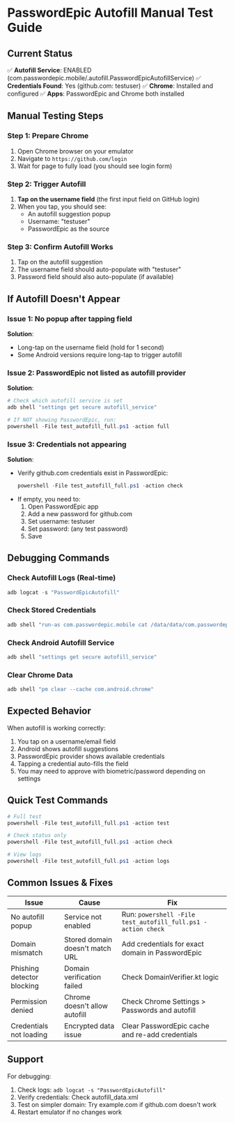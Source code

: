 # PasswordEpic Autofill Manual Test Guide

## Current Status

✅ **Autofill Service**: ENABLED (com.passwordepic.mobile/.autofill.PasswordEpicAutofillService)
✅ **Credentials Found**: Yes (github.com: testuser)
✅ **Chrome**: Installed and configured
✅ **Apps**: PasswordEpic and Chrome both installed

## Manual Testing Steps

### Step 1: Prepare Chrome

1. Open Chrome browser on your emulator
2. Navigate to `https://github.com/login`
3. Wait for page to fully load (you should see login form)

### Step 2: Trigger Autofill

1. **Tap on the username field** (the first input field on GitHub login)
2. When you tap, you should see:
   - An autofill suggestion popup
   - Username: "testuser"
   - PasswordEpic as the source

### Step 3: Confirm Autofill Works

1. Tap on the autofill suggestion
2. The username field should auto-populate with "testuser"
3. Password field should also auto-populate (if available)

## If Autofill Doesn't Appear

### Issue 1: No popup after tapping field

**Solution**:

- Long-tap on the username field (hold for 1 second)
- Some Android versions require long-tap to trigger autofill

### Issue 2: PasswordEpic not listed as autofill provider

**Solution**:

```powershell
# Check which autofill service is set
adb shell "settings get secure autofill_service"

# If NOT showing PasswordEpic, run:
powershell -File test_autofill_full.ps1 -action full
```

### Issue 3: Credentials not appearing

**Solution**:

- Verify github.com credentials exist in PasswordEpic:
  ```powershell
  powershell -File test_autofill_full.ps1 -action check
  ```
- If empty, you need to:
  1. Open PasswordEpic app
  2. Add a new password for github.com
  3. Set username: testuser
  4. Set password: (any test password)
  5. Save

## Debugging Commands

### Check Autofill Logs (Real-time)

```powershell
adb logcat -s "PasswordEpicAutofill"
```

### Check Stored Credentials

```powershell
adb shell "run-as com.passwordepic.mobile cat /data/data/com.passwordepic.mobile/shared_prefs/autofill_data.xml"
```

### Check Android Autofill Service

```powershell
adb shell "settings get secure autofill_service"
```

### Clear Chrome Data

```powershell
adb shell "pm clear --cache com.android.chrome"
```

## Expected Behavior

When autofill is working correctly:

1. You tap on a username/email field
2. Android shows autofill suggestions
3. PasswordEpic provider shows available credentials
4. Tapping a credential auto-fills the field
5. You may need to approve with biometric/password depending on settings

## Quick Test Commands

```powershell
# Full test
powershell -File test_autofill_full.ps1 -action test

# Check status only
powershell -File test_autofill_full.ps1 -action check

# View logs
powershell -File test_autofill_full.ps1 -action logs
```

## Common Issues & Fixes

| Issue                      | Cause                           | Fix                                                          |
| -------------------------- | ------------------------------- | ------------------------------------------------------------ |
| No autofill popup          | Service not enabled             | Run: `powershell -File test_autofill_full.ps1 -action check` |
| Domain mismatch            | Stored domain doesn't match URL | Add credentials for exact domain in PasswordEpic             |
| Phishing detector blocking | Domain verification failed      | Check DomainVerifier.kt logic                                |
| Permission denied          | Chrome doesn't allow autofill   | Check Chrome Settings > Passwords and autofill               |
| Credentials not loading    | Encrypted data issue            | Clear PasswordEpic cache and re-add credentials              |

## Support

For debugging:

1. Check logs: `adb logcat -s "PasswordEpicAutofill"`
2. Verify credentials: Check autofill_data.xml
3. Test on simpler domain: Try example.com if github.com doesn't work
4. Restart emulator if no changes work
